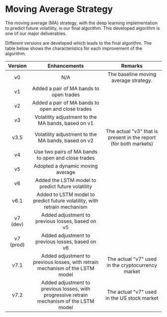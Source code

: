 # Moving Average Strategy

The moving average (MA) strategy, with the deep learning implementation to predict future volatility, is our final algorithm. This developed algorithm is one of our major deliverables. 

Different versions are developed which leads to the final algorithm. The table below shows the characteristics for each improvement of the algorithm. 

|  Version  |                                        Enhancements                                       |                              Remarks                             |
|:---------:|:-----------------------------------------------------------------------------------------:|:----------------------------------------------------------------:|
| v0        | N/A                                                                                       | The baseline moving average strategy.                            |
| v1        | Added a pair of MA bands to open trades                                                   |                                                                  |
| v2        | Added a pair of MA bands to open and close trades                                         |                                                                  |
| v3        | Volatility adjustment to the MA bands, based on v1                                        |                                                                  |
| v3.5      | Volatility adjustment to the MA bands, based on v2                                        | The actual "v3" that is present in the report (for both markets) |
| v4        | Use two pairs of MA bands to open and close trades                                        |                                                                  |
| v5        | Adopted a dynamic moving average                                                          |                                                                  |
| v6        | Added the LSTM model to predict future volatility                                         |                                                                  |
| v6.1      | Added to LSTM model to predict future volatility, with retrain mechanism                  |                                                                  |
| v7 (dev)  | Added adjustment to previous losses, based on v5                                          |                                                                  |
| v7 (prod) | Added adjustment to previous losses, based on v6                                          |                                                                  |
| v7.1      | Added adjustment to previous losses, with retrain mechanism of the LSTM model             | The actual "v7" used in the cryptocurrency market                |
| v7.2      | Added adjustment to previous losses, with progressive retrain mechanism of the LSTM model | The actual "v7" used in the US stock market                      |
